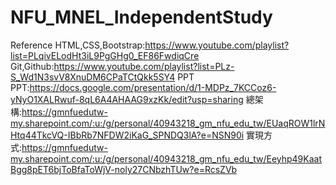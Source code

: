 # NFU_MNEL_IndependentStudy
Reference
    HTML,CSS,Bootstrap:https://www.youtube.com/playlist?list=PLqivELodHt3iL9PgGHg0_EF86FwdiqCre
    Git,Github:https://www.youtube.com/playlist?list=PLz-S_Wd1N3svV8XnuDM6CPaTCtQkk5SY4
PPT
    PPT:https://docs.google.com/presentation/d/1-MDPz_7KCCoz6-yNyO1XALRwuf-8qL6A4AHAAG9xzKk/edit?usp=sharing
    總架構:https://gmnfuedutw-my.sharepoint.com/:u:/g/personal/40943218_gm_nfu_edu_tw/EUaqROW1lrNHtq44TkcVQ-IBbRb7NFDW2iKaG_SPNDQ3lA?e=NSN90i
    實現方式:https://gmnfuedutw-my.sharepoint.com/:u:/g/personal/40943218_gm_nfu_edu_tw/Eeyhp49KaatBgg8pET6bjToBfaToWjV-noly27CNbzhTUw?e=RcsZVb
